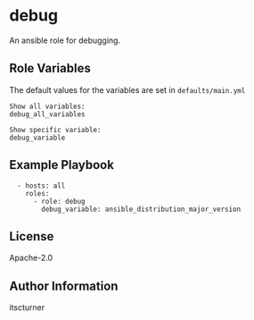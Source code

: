 debug
=====

An ansible role for debugging.

Role Variables
--------------
The default values for the variables are set in `defaults/main.yml`
```
Show all variables:
debug_all_variables

Show specific variable:
debug_variable
```

Example Playbook
----------------
```
  - hosts: all
    roles:
      - role: debug
        debug_variable: ansible_distribution_major_version
```

License
-------

Apache-2.0

Author Information
------------------

itscturner
